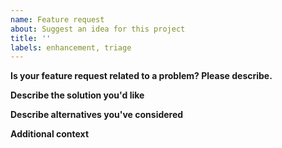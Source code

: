```yaml
---
name: Feature request
about: Suggest an idea for this project
title: ''
labels: enhancement, triage
---
```


<!-- Thanks for helping us to improve masa Bittensor! We welcome all feature requests. Please fill out each area of the template so we can better help you. 
Comments like this will be hidden when you post but you can delete them if you wish. -->

**Is your feature request related to a problem? Please describe.**
<!-- A clear and concise description of what the problem is. Ex. I'm always frustrated when [...]  -->

**Describe the solution you'd like**
<!-- A clear and concise description of what you want to happen.  -->

**Describe alternatives you've considered**
<!-- A clear and concise description of any alternative solutions or features you've considered.  -->

**Additional context**
<!-- Add any other context or screenshots about the feature request here. -->
